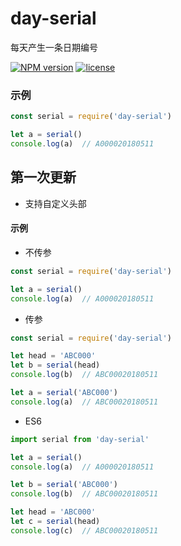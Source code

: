 # day-serial
每天产生一条日期编号

[![NPM version][npm-image]][npm-url] [![license](https://img.shields.io/github/license/mono-js/mono-utils.svg)](https://github.com/AlfieriChou/day-serial/blob/master/LICENSE)

### 示例

```javascript
const serial = require('day-serial')

let a = serial()
console.log(a)	// A000020180511
```

## 第一次更新

* 支持自定义头部

#### 示例

* 不传参
```javascript
const serial = require('day-serial')

let a = serial()
console.log(a)	// A000020180511
```

* 传参
```javascript
const serial = require('day-serial')

let head = 'ABC000'
let b = serial(head)
console.log(b)	// ABC00020180511

let a = serial('ABC000')
console.log(a)	// ABC00020180511
```

* ES6
```javascript
import serial from 'day-serial'

let a = serial()
console.log(a)	// A000020180511

let b = serial('ABC000')
console.log(b)	// ABC00020180511

let head = 'ABC000'
let c = serial(head)
console.log(c)	// ABC00020180511
```

[npm-image]: https://img.shields.io/npm/v/day-serial.svg?style=flat-square
[npm-url]: https://www.npmjs.com/package/day-serial